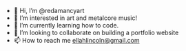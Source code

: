- 👋 Hi, I’m @redamancyart
- 👀 I’m interested in art and metalcore music!
- 🌱 I’m currently learning how to code.
- 💞️ I’m looking to collaborate on building a portfolio website
- 📫 How to reach me ellahlincoln@gmail.com

<!---
redamancyart/redamancyart is a ✨ special ✨ repository because its `README.md` (this file) appears on your GitHub profile.
You can click the Preview link to take a look at your changes.
--->
